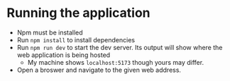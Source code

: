 # Running the application
*	Npm must be installed
*	Run `npm install` to install dependencies
*	Run `npm run dev` to start the dev server. Its output will show where the web application is being hosted
	*	My machine shows `localhost:5173` though yours may differ.
*	Open a broswer and navigate to the given web address.
